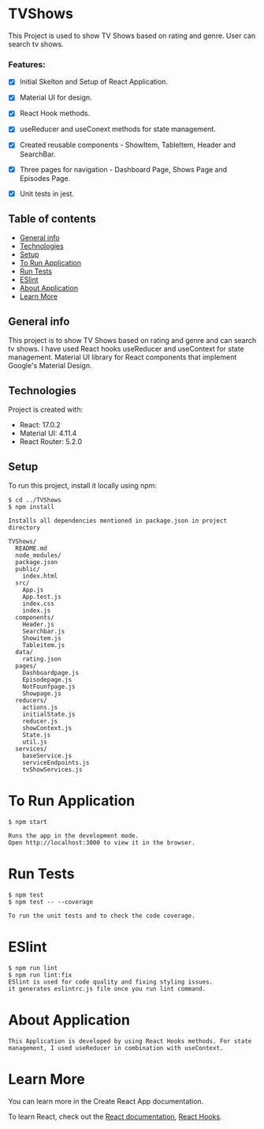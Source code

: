 # TVShows

This Project is used to show TV Shows based on rating and genre. User can search tv shows.

### Features:

- [x] Initial Skelton and Setup of React Application.
- [x] Material UI for design.
- [x] React Hook methods.
- [x] useReducer and useConext methods for state management.
- [x] Created reusable components - ShowItem, TableItem, Header and SearchBar.
- [x] Three pages for navigation - Dashboard Page, Shows Page and Episodes Page.
- [x] Unit tests in jest.


## Table of contents

- [General info](#general-info)
- [Technologies](#technologies)
- [Setup](#setup)
- [To Run Application](#to-run-application)
- [Run Tests](#run-tests)
- [ESlint](#eSlint)
- [About Application](#about-application)
- [Learn More](learn-more)

## General info

This project is to show TV Shows based on rating and genre and can search tv shows. I have used React hooks useReducer and useContext for state management. Material UI library for React components that implement Google's Material Design.

## Technologies

Project is created with:

- React: 17.0.2
- Material UI: 4.11.4
- React Router: 5.2.0

## Setup

To run this project, install it locally using npm:

```
$ cd ../TVShows
$ npm install

Installs all dependencies mentioned in package.json in project directory

TVShows/
  README.md
  node_modules/
  package.json
  public/
    index.html
  src/
    App.js
    App.test.js
    index.css
    index.js
  components/
    Header.js
    Searchbar.js
    Showitem.js
    Tableitem.js
  data/
    rating.json
  pages/
    Dashboardpage.js
    Episodepage.js
    NotFounfpage.js
    Showpage.js
  reducers/
    actions.js
    initialState.js
    reducer.js
    showContext.js
    State.js
    util.js
  services/
    baseService.js
    serviceEndpoints.js
    tvShowServices.js
```

# To Run Application

```
$ npm start

Runs the app in the development mode.
Open http://localhost:3000 to view it in the browser.
```

# Run Tests

```
$ npm test
$ npm test -- --coverage

To run the unit tests and to check the code coverage.
```

# ESlint

```
$ npm run lint
$ npm run lint:fix
ESlint is used for code quality and fixing styling issues.
it generates eslintrc.js file once you run lint command.
```

# About Application

```
This Application is developed by using React Hooks methods. For state management, I used useReducer in combination with useContext.
```

# Learn More

You can learn more in the Create React App documentation.

To learn React, check out the <a href="https://reactjs.org/docs/getting-started.html">React documentation</a>, <a href="https://reactjs.org/docs/hooks-intro.html">React Hooks</a>.
